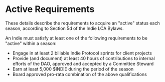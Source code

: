 # Active Requirements

These details describe the requirements to acquire an "active" status each season, according to Section 5d of the Indie LCA Bylaws.

An Indie must satisfy at least one of the following requirements to be "active" within a season:

- Engage in at least 2 billable Indie Protocol sprints for client projects
- Provide (and document) at least 40 hours of contributions to internal efforts of the DAO, approved and accepted by a Committee Steward
- Earn at least 5,000 $INDIE during the period of the season
- Board approved pro-rata combination of the above qualifications
